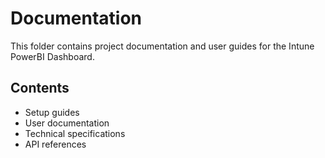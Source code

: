 # Documentation

This folder contains project documentation and user guides for the Intune PowerBI Dashboard.

## Contents

- Setup guides
- User documentation
- Technical specifications
- API references
